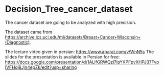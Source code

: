 # Decision_Tree_cancer_dataset
The cancer dataset are going to be analyzed with high precision.

The dataset came from https://archive.ics.uci.edu/ml/datasets/Breast+Cancer+Wisconsin+(Diagnostic).

The lecture video given in persian: https://www.aparat.com/v/WnN5s
The slides for the presentation is available in Persian for free: https://docs.google.com/presentation/d/1ALifGRWQzi7IpYKPFpvXHPJ37FvpIVFHgj8Jjn4epZk/edit?usp=sharing
